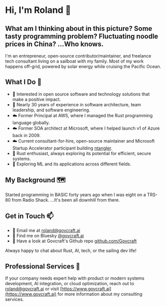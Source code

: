 # Hi, I'm Roland 👋

## What am I thinking about in this picture? Some tasty programming problem? Fluctuating noodle prices in China? ...Who knows.

I'm an entrepreneur, open-source contributor/maintainer, and freelance tech consultant living on a sailboat with my family. Most of my work happens off-grid, powered by solar energy while cruising the Pacific Ocean.

## What I Do 🚀

- 👀 Interested in open source software and technology solutions that make a positive impact.
- 🌱 Nearly 30 years of experience in software architecture, team leadership, and software engineering.
- ☁️ Former Principal at AWS, where I managed the Rust programming language globally.
- ☁️ Former SOA architect at Microsoft, where I helped launch v1 of Azure back in 2009.
- ☁️ Current consultant-for-hire, open-source maintainer and Microsoft Startup Accelerator participant building [ntangler](https://github.com/GovCraft/ntangler).
- 🦀 Rust enthusiast, always exploring its potential for efficient, secure systems.
- 🤖 Exploring ML and its applications across different fields.

## My Background 🗺️

Started programming in BASIC forty years ago when I was eight on a TRS-80 from Radio Shack. ...It's been all downhill from there.

## Get in Touch 📫

- 📧 Email me at [roland@govcraft.ai](mailto:roland@govcraft.ai) 
- 📧 Find me on Bluesky [@govcraft.ai](https://bsky.app/profile/govcraft.ai) 
- 📧 Have a look at Govcraft's Github repo [github.com/Govcraft](https://github.com/GovCraft/) 

Always happy to chat about Rust, AI, tech, or the sailing dev life!

## Professional Services 💼

If your company needs expert help with product or modern systems development, AI integration, or cloud optimization, reach out to roland@govcraft.ai or visit [https://www.govcraft.ai](https://www.govcraft.ai) for more information about my consulting services.
